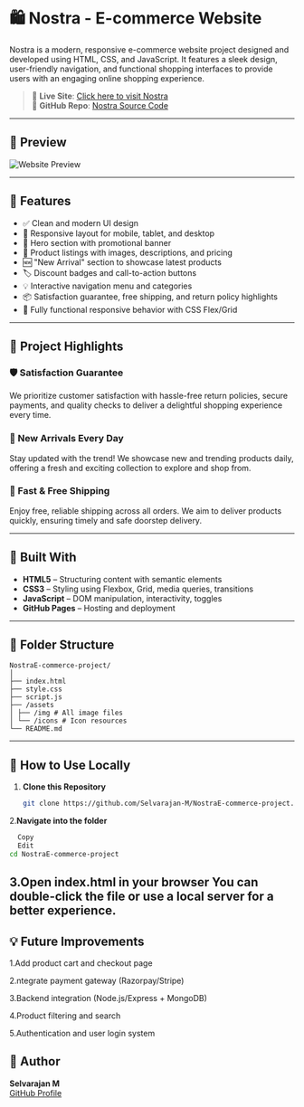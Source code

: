 # 🛍️ Nostra - E-commerce Website

Nostra is a modern, responsive e-commerce website project designed and developed using HTML, CSS, and JavaScript. It features a sleek design, user-friendly navigation, and functional shopping interfaces to provide users with an engaging online shopping experience.

> 🚀 **Live Site**: [Click here to visit Nostra](https://selvarajan-m.github.io/NostraE-commerce-project/)  
> 📂 **GitHub Repo**: [Nostra Source Code](https://github.com/Selvarajan-M/NostraE-commerce-project)

---

## 📸 Preview

![Website Preview](https://selvarajan-m.github.io/NostraE-commerce-project/assets/img/banner.jpg)

---

## 🧠 Features

- ✅ Clean and modern UI design
- 🧭 Responsive layout for mobile, tablet, and desktop
- 🔎 Hero section with promotional banner
- 🛒 Product listings with images, descriptions, and pricing
- 🆕 "New Arrival" section to showcase latest products
- 🏷️ Discount badges and call-to-action buttons
- 💡 Interactive navigation menu and categories
- 📦 Satisfaction guarantee, free shipping, and return policy highlights
- 📱 Fully functional responsive behavior with CSS Flex/Grid

---

## 🚀 Project Highlights

### 🛡️ Satisfaction Guarantee  
We prioritize customer satisfaction with hassle-free return policies, secure payments, and quality checks to deliver a delightful shopping experience every time.

### 🌟 New Arrivals Every Day  
Stay updated with the trend! We showcase new and trending products daily, offering a fresh and exciting collection to explore and shop from.

### 🚚 Fast & Free Shipping  
Enjoy free, reliable shipping across all orders. We aim to deliver products quickly, ensuring timely and safe doorstep delivery.

---

## 🧰 Built With

- **HTML5** – Structuring content with semantic elements
- **CSS3** – Styling using Flexbox, Grid, media queries, transitions
- **JavaScript** – DOM manipulation, interactivity, toggles
- **GitHub Pages** – Hosting and deployment

---

## 📁 Folder Structure

```
NostraE-commerce-project/
│
├── index.html
├── style.css
├── script.js
├── /assets
│ ├── /img # All image files
│ └── /icons # Icon resources
└── README.md
```
---

## 🔧 How to Use Locally
                
1. **Clone this Repository**
   ```bash
   git clone https://github.com/Selvarajan-M/NostraE-commerce-project.git
   ```
2.**Navigate into the folder**
   ```bash
     Copy
     Edit
cd NostraE-commerce-project
   ```

3.**Open index.html in your browser**
You can double-click the file or use  a local server for a better experience.
---

## 💡 Future Improvements
1.Add product cart and checkout page

2.ntegrate payment gateway (Razorpay/Stripe)

3.Backend integration (Node.js/Express + MongoDB)

4.Product filtering and search

5.Authentication and user login system

## 🙌 Author

**Selvarajan M**  
[GitHub Profile](https://github.com/selvarajan-m)
